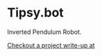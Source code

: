 # Tipsy.bot
Inverted Pendulum Robot.

[Checkout a project write-up at](https://riomcmahon.me/portfolio/tipsybot/)
